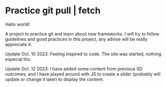 # Practice git pull | fetch

Hello world!

A project to practice git and learn about new frameworks.
I will try to follow guidelines and good practices in this project, any advise will be really appreciate it.

Update Oct. 10 2023:
Feeling inspired to code. The site was started, nothing especial tho.

Update Oct. 12 2023:
I have added some content from previous SD outcomes, and I have played around with JS to create a slider (probably will update or change it later) to display the content.
